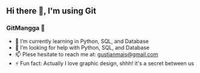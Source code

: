 <!--
### Hi there 👋
-->

## Hi there 👋, I'm using Git
### GitMangga 🥭

<!--
**GitMangga/GitMangga** is a ✨ _special_ ✨ repository because its `README.md` (this file) appears on your GitHub profile.

Here are some ideas to get you started:
-->

- 🌱 I’m currently learning in Python, SQL, and Database
- 🤔 I’m looking for help with Python, SQL, and Database
- 📫 Plese hesitate to reach me at: gustianmajs@gmail.com
- ⚡ Fun fact: Actually I love graphic design, shhh! it's a secret between us

<!--
**gustianmajs/gustianmajs** is a ✨ _special_ ✨ repository because its `README.md` (this file) appears on your GitHub profile.

Here are some ideas to get you started:

- 🔭 I’m currently working on ...
- 🌱 I’m currently learning ...
- 👯 I’m looking to collaborate on ...
- 🤔 I’m looking for help with ...
- 💬 Ask me about ...
- 📫 How to reach me: ...
- 😄 Pronouns: ...
- ⚡ Fun fact: ...
-->

